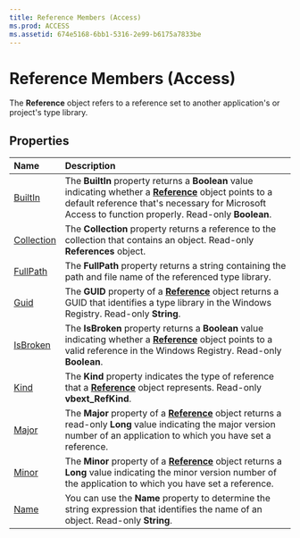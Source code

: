 ```yaml
---
title: Reference Members (Access)
ms.prod: ACCESS
ms.assetid: 674e5168-6bb1-5316-2e99-b6175a7833be
---
```



# Reference Members (Access)


The  **Reference** object refers to a reference set to another application's or project's type library.


## Properties



|**Name**|**Description**|
|:-----|:-----|
|[BuiltIn](reference-builtin-property-access.md)|The  **BuiltIn** property returns a **Boolean** value indicating whether a **[Reference](reference-object-access.md)** object points to a default reference that's necessary for Microsoft Access to function properly. Read-only **Boolean**.|
|[Collection](reference-collection-property-access.md)|The  **Collection** property returns a reference to the collection that contains an object. Read-only **References** object.|
|[FullPath](reference-fullpath-property-access.md)|The  **FullPath** property returns a string containing the path and file name of the referenced type library.|
|[Guid](reference-guid-property-access.md)|The  **GUID** property of a **[Reference](reference-object-access.md)** object returns a GUID that identifies a type library in the Windows Registry. Read-only **String**.|
|[IsBroken](reference-isbroken-property-access.md)|The  **IsBroken** property returns a **Boolean** value indicating whether a **[Reference](reference-object-access.md)** object points to a valid reference in the Windows Registry. Read-only **Boolean**.|
|[Kind](reference-kind-property-access.md)|The  **Kind** property indicates the type of reference that a **[Reference](reference-object-access.md)** object represents. Read-only **vbext_RefKind**.|
|[Major](reference-major-property-access.md)|The  **Major** property of a **[Reference](reference-object-access.md)** object returns a read-only **Long** value indicating the major version number of an application to which you have set a reference.|
|[Minor](reference-minor-property-access.md)|The  **Minor** property of a **[Reference](reference-object-access.md)** object returns a **Long** value indicating the minor version number of the application to which you have set a reference.|
|[Name](reference-name-property-access.md)|You can use the  **Name** property to determine the string expression that identifies the name of an object. Read-only **String**.|

